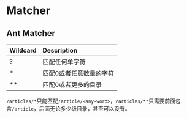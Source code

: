 # Matcher

## Ant Matcher


| Wildcard | Description             |
| :------- | :---------------------- |
| ?        | 匹配任何单字符          |
| *        | 匹配0或者任意数量的字符 |
| **       | 匹配0或者更多的目录     |



`/articles/*`只能匹配`/article/<any-word>`，`/articles/**`只需要前面包含`/article`，后面无论多少级目录，甚至可以没有。